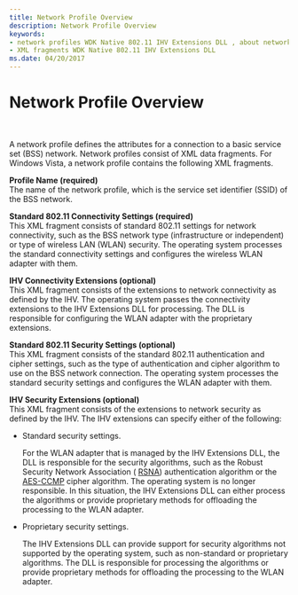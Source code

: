 ```yaml
---
title: Network Profile Overview
description: Network Profile Overview
keywords:
- network profiles WDK Native 802.11 IHV Extensions DLL , about network profiles
- XML fragments WDK Native 802.11 IHV Extensions DLL
ms.date: 04/20/2017
---
```


# Network Profile Overview




 

A network profile defines the attributes for a connection to a basic service set (BSS) network. Network profiles consist of XML data fragments. For Windows Vista, a network profile contains the following XML fragments.

<a href="" id="profile-name--required-"></a>**Profile Name (required)**  
The name of the network profile, which is the service set identifier (SSID) of the BSS network.

<a href="" id="standard-802-11-connectivity-settings--required-"></a>**Standard 802.11 Connectivity Settings (required)**  
This XML fragment consists of standard 802.11 settings for network connectivity, such as the BSS network type (infrastructure or independent) or type of wireless LAN (WLAN) security. The operating system processes the standard connectivity settings and configures the wireless WLAN adapter with them.

<a href="" id="ihv-connectivity-extensions--optional-"></a>**IHV Connectivity Extensions (optional)**  
This XML fragment consists of the extensions to network connectivity as defined by the IHV. The operating system passes the connectivity extensions to the IHV Extensions DLL for processing. The DLL is responsible for configuring the WLAN adapter with the proprietary extensions.

<a href="" id="standard-802-11-security-settings--optional-"></a>**Standard 802.11 Security Settings (optional)**  
This XML fragment consists of the standard 802.11 authentication and cipher settings, such as the type of authentication and cipher algorithm to use on the BSS network connection. The operating system processes the standard security settings and configures the WLAN adapter with them.

<a href="" id="ihv-security-extensions--optional-"></a>**IHV Security Extensions (optional)**  
This XML fragment consists of the extensions to network security as defined by the IHV. The IHV extensions can specify either of the following:

-   Standard security settings.

    For the WLAN adapter that is managed by the IHV Extensions DLL, the DLL is responsible for the security algorithms, such as the Robust Security Network Association ( [RSNA](/previous-versions/windows/hardware/wireless/rsna-overview)) authentication algorithm or the [AES-CCMP](/previous-versions/windows/hardware/wireless/aes-ccmp) cipher algorithm. The operating system is no longer responsible. In this situation, the IHV Extensions DLL can either process the algorithms or provide proprietary methods for offloading the processing to the WLAN adapter.

-   Proprietary security settings.

    The IHV Extensions DLL can provide support for security algorithms not supported by the operating system, such as non-standard or proprietary algorithms. The DLL is responsible for processing the algorithms or provide proprietary methods for offloading the processing to the WLAN adapter.


 

 
